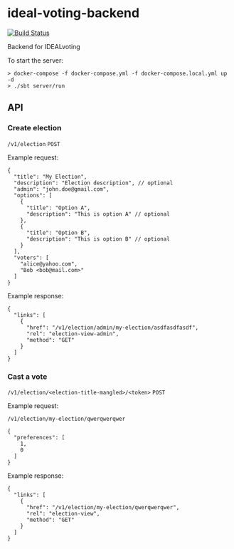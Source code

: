 # ideal-voting-backend

[![Build Status][Badge-GitHubActions]][Link-GitHubActions]

Backend for IDEALvoting

To start the server:
```
> docker-compose -f docker-compose.yml -f docker-compose.local.yml up -d
> ./sbt server/run
```

## API

### Create election

`/v1/election` `POST`

Example request:
```json5
{
  "title": "My Election",
  "description": "Election description", // optional
  "admin": "john.doe@gmail.com",
  "options": [
    {
      "title": "Option A",
      "description": "This is option A" // optional
    },
    {
      "title": "Option B",
      "description": "This is option B" // optional
    }
  ],
  "voters": [
    "alice@yahoo.com",
    "Bob <bob@mail.com>"
  ]
}
```
Example response:
```json5
{
  "links": [
    {
      "href": "/v1/election/admin/my-election/asdfasdfasdf",
      "rel": "election-view-admin",
      "method": "GET"
    }
  ]
}
```

### Cast a vote

`/v1/election/<election-title-mangled>/<token>` `POST`

Example request:

`/v1/election/my-election/qwerqwerqwer`
```json5
{
  "preferences": [
    1,
    0
  ]
}
```

Example response:
```json5
{
  "links": [
    {
      "href": "/v1/election/my-election/qwerqwerqwer",
      "rel": "election-view",
      "method": "GET"
    }
  ]
}
```



[Link-GitHubActions]: https://github.com/Idealiste-cz/ideal-voting-backend/actions/workflows/release.yml?query=branch%3Amaster "GitHub Actions link"
[Badge-GitHubActions]: https://github.com/Idealiste-cz/ideal-voting-backend/actions/workflows/release.yml/badge.svg "GitHub Actions badge"
